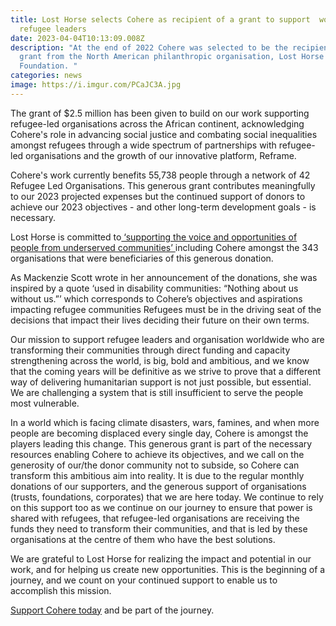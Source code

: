 ```yaml
---
title: Lost Horse selects Cohere as recipient of a grant to support  work with
  refugee leaders
date: 2023-04-04T10:13:09.008Z
description: "At the end of 2022 Cohere was selected to be the recipient of a
  grant from the North American philanthropic organisation, Lost Horse
  Foundation. "
categories: news
image: https://i.imgur.com/PCaJC3A.jpg
---
```

The grant of $2.5 million has been given to build on our work supporting refugee-led organisations across the African continent, acknowledging Cohere's role in advancing social justice and combating social inequalities amongst refugees through a wide spectrum of partnerships with refugee-led organisations and the growth of our innovative platform, Reframe.

Cohere's work currently benefits 55,738 people through a network of 42 Refugee Led Organisations. This generous grant contributes meaningfully to our 2023 projected expenses but the continued support of donors to achieve our 2023 objectives - and other long-term development goals - is necessary.

Lost Horse is committed to[ ‘supporting the voice and opportunities of people from underserved communities’ ](https://mackenzie-scott.medium.com/of-and-by-104c6ff53ff0)including Cohere amongst the 343 organisations that were beneficiaries of this generous donation. 

As Mackenzie Scott wrote in her announcement of the donations, she was  inspired by a quote ‘used in disability communities: “Nothing about us without us.”’ which corresponds to Cohere’s objectives and aspirations impacting refugee communities Refugees must be in the driving seat of the decisions that impact their lives deciding their future on their own terms. 

Our mission to support refugee leaders and organisation worldwide who are transforming their communities through direct funding and capacity strengthening across the world, is big, bold and ambitious, and we know that the coming years will be definitive as we strive to prove that a different way  of delivering humanitarian support is not just possible, but essential. We are challenging a system that is still insufficient to serve the people most vulnerable.

In a world which is facing climate disasters, wars, famines, and when more people are becoming displaced every single day, Cohere is amongst the players leading this change. This generous grant is part of the necessary resources enabling Cohere to achieve its objectives, and we call on the generosity of our/the donor community not to subside, so Cohere can transform this ambitious aim into reality. It is due to the regular monthly donations of our supporters, and the generous support of organisations (trusts, foundations, corporates) that we are here today. We continue to rely on this support too as we continue on our journey to ensure that power is shared with refugees, that refugee-led organisations are receiving the funds they need to transform their communities, and that is led by these organisations at the centre of them who have the best solutions. 

We are grateful to Lost Horse for realizing the impact and potential in our work, and for helping us create new opportunities. This is the beginning of a journey, and  we count on your continued support  to enable us to accomplish this mission.

[Support Cohere today](https://cohere.enthuse.com/donate#!/) and be part of the journey.